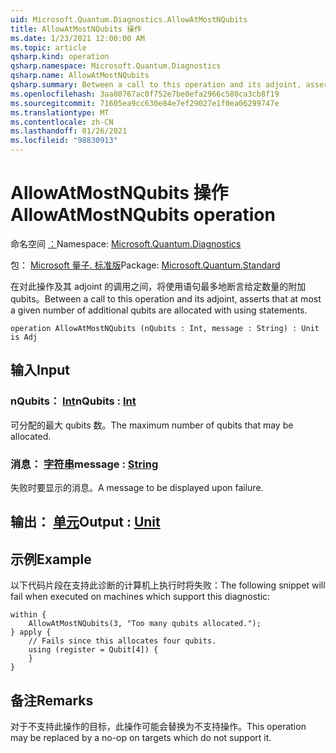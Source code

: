 ```yaml
---
uid: Microsoft.Quantum.Diagnostics.AllowAtMostNQubits
title: AllowAtMostNQubits 操作
ms.date: 1/23/2021 12:00:00 AM
ms.topic: article
qsharp.kind: operation
qsharp.namespace: Microsoft.Quantum.Diagnostics
qsharp.name: AllowAtMostNQubits
qsharp.summary: Between a call to this operation and its adjoint, asserts that at most a given number of additional qubits are allocated with using statements.
ms.openlocfilehash: 3aa80767ac0f752e7be0efa2966c580ca3cb8f19
ms.sourcegitcommit: 71605ea9cc630e84e7ef29027e1f0ea06299747e
ms.translationtype: MT
ms.contentlocale: zh-CN
ms.lasthandoff: 01/26/2021
ms.locfileid: "98830913"
---
```

# <a name="allowatmostnqubits-operation"></a><span data-ttu-id="51e77-102">AllowAtMostNQubits 操作</span><span class="sxs-lookup"><span data-stu-id="51e77-102">AllowAtMostNQubits operation</span></span>

<span data-ttu-id="51e77-103">命名空间 [：](xref:Microsoft.Quantum.Diagnostics)</span><span class="sxs-lookup"><span data-stu-id="51e77-103">Namespace: [Microsoft.Quantum.Diagnostics](xref:Microsoft.Quantum.Diagnostics)</span></span>

<span data-ttu-id="51e77-104">包： [Microsoft 量子. 标准版](https://nuget.org/packages/Microsoft.Quantum.Standard)</span><span class="sxs-lookup"><span data-stu-id="51e77-104">Package: [Microsoft.Quantum.Standard](https://nuget.org/packages/Microsoft.Quantum.Standard)</span></span>


<span data-ttu-id="51e77-105">在对此操作及其 adjoint 的调用之间，将使用语句最多地断言给定数量的附加 qubits。</span><span class="sxs-lookup"><span data-stu-id="51e77-105">Between a call to this operation and its adjoint, asserts that at most a given number of additional qubits are allocated with using statements.</span></span>

```qsharp
operation AllowAtMostNQubits (nQubits : Int, message : String) : Unit is Adj
```


## <a name="input"></a><span data-ttu-id="51e77-106">输入</span><span class="sxs-lookup"><span data-stu-id="51e77-106">Input</span></span>

### <a name="nqubits--int"></a><span data-ttu-id="51e77-107">nQubits： [Int](xref:microsoft.quantum.lang-ref.int)</span><span class="sxs-lookup"><span data-stu-id="51e77-107">nQubits : [Int](xref:microsoft.quantum.lang-ref.int)</span></span>

<span data-ttu-id="51e77-108">可分配的最大 qubits 数。</span><span class="sxs-lookup"><span data-stu-id="51e77-108">The maximum number of qubits that may be allocated.</span></span>


### <a name="message--string"></a><span data-ttu-id="51e77-109">消息： [字符串](xref:microsoft.quantum.lang-ref.string)</span><span class="sxs-lookup"><span data-stu-id="51e77-109">message : [String](xref:microsoft.quantum.lang-ref.string)</span></span>

<span data-ttu-id="51e77-110">失败时要显示的消息。</span><span class="sxs-lookup"><span data-stu-id="51e77-110">A message to be displayed upon failure.</span></span>



## <a name="output--unit"></a><span data-ttu-id="51e77-111">输出： [单元](xref:microsoft.quantum.lang-ref.unit)</span><span class="sxs-lookup"><span data-stu-id="51e77-111">Output : [Unit](xref:microsoft.quantum.lang-ref.unit)</span></span>



## <a name="example"></a><span data-ttu-id="51e77-112">示例</span><span class="sxs-lookup"><span data-stu-id="51e77-112">Example</span></span>

<span data-ttu-id="51e77-113">以下代码片段在支持此诊断的计算机上执行时将失败：</span><span class="sxs-lookup"><span data-stu-id="51e77-113">The following snippet will fail when executed on machines which support this diagnostic:</span></span>

```qsharp
within {
    AllowAtMostNQubits(3, "Too many qubits allocated.");
} apply {
    // Fails since this allocates four qubits.
    using (register = Qubit[4]) {
    }
}
```

## <a name="remarks"></a><span data-ttu-id="51e77-114">备注</span><span class="sxs-lookup"><span data-stu-id="51e77-114">Remarks</span></span>

<span data-ttu-id="51e77-115">对于不支持此操作的目标，此操作可能会替换为不支持操作。</span><span class="sxs-lookup"><span data-stu-id="51e77-115">This operation may be replaced by a no-op on targets which do not support it.</span></span>